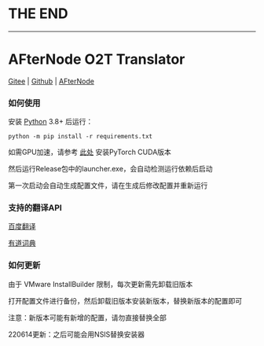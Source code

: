 <h1>THE END</h1>

---

# AFterNode O2T Translator
[Gitee](https://gitee.com/afternode/t2o-translator) | 
[Github](https://github.com/AFterNode/O2T-Translator) |
[AFterNode](https://afternode.cn)

### 如何使用
安装 [Python](https://python.org/) 3.8+ 后运行：

```python -m pip install -r requirements.txt```

如需GPU加速，请参考 [此处](https://pytorch.org/get-started/locally/) 安装PyTorch CUDA版本

然后运行Release包中的launcher.exe，会自动检测运行依赖后启动

第一次启动会自动生成配置文件，请在生成后修改配置并重新运行

### 支持的翻译API
[百度翻译](https://api.fanyi.baidu.com)

[有道词典](http://fanyi.youdao.com/openapi)

### 如何更新
由于 VMware InstallBuilder 限制，每次更新需先卸载旧版本

打开配置文件进行备份，然后卸载旧版本安装新版本，替换新版本的配置即可

注意：新版本可能有新增的配置，请勿直接替换全部

220614更新：之后可能会用NSIS替换安装器
